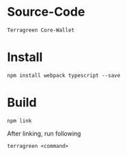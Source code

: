# Source-Code
```
Terragreen Core-Wallet
```
# Install
```
npm install webpack typescript --save 
```
# Build
```
npm link
```
After linking, run following 
```
terragreen <command>
```
